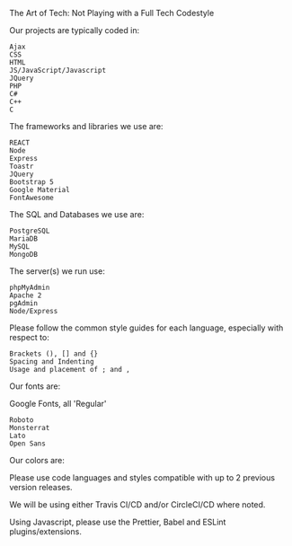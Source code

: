 The Art of Tech: Not Playing with a Full Tech Codestyle

Our projects are typically coded in:

    Ajax
    CSS
    HTML
    JS/JavaScript/Javascript
    JQuery
    PHP
    C#
    C++
    C

The frameworks and libraries we use are:

    REACT
    Node
    Express
    Toastr
    JQuery
    Bootstrap 5
    Google Material
    FontAwesome

The SQL and Databases we use are:

    PostgreSQL
    MariaDB
    MySQL
    MongoDB

The server(s) we run use:

    phpMyAdmin
    Apache 2
    pgAdmin
    Node/Express

Please follow the common style guides for each language, especially with respect to:

    Brackets (), [] and {}
    Spacing and Indenting
    Usage and placement of ; and ,

Our fonts are:

Google Fonts, all 'Regular'

    Roboto
    Monsterrat
    Lato
    Open Sans

Our colors are:

Please use code languages and styles compatible with up to 2 previous version releases.

We will be using either Travis CI/CD and/or CircleCI/CD where noted.

Using Javascript, please use the Prettier, Babel and ESLint plugins/extensions.
